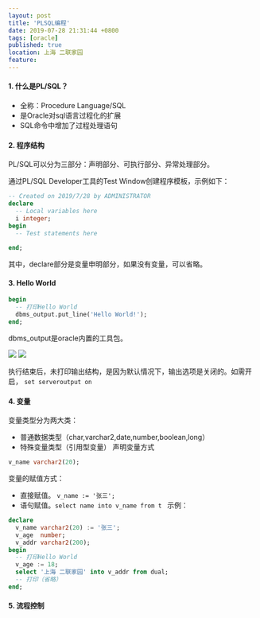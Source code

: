 ```yaml
---
layout: post
title: 'PLSQL编程'
date: 2019-07-28 21:31:44 +0800
tags: [oracle]
published: true
location: 上海 二联家园
feature: 
---
```


#### 1. 什么是PL/SQL？
- 全称：Procedure Language/SQL
- 是Oracle对sql语言过程化的扩展
- SQL命令中增加了过程处理语句

#### 2. 程序结构
PL/SQL可以分为三部分：声明部分、可执行部分、异常处理部分。

通过PL/SQL Developer工具的Test Window创建程序模板，示例如下：

```sql
-- Created on 2019/7/28 by ADMINISTRATOR 
declare 
  -- Local variables here
  i integer;
begin
  -- Test statements here
  
end;
```

其中，declare部分是变量申明部分，如果没有变量，可以省略。

#### 3. Hello World
```sql
begin
  -- 打印Hello World
  dbms_output.put_line('Hello World!');
end;
```

dbms_output是oracle内置的工具包。

![](https://auaa.github.io/assets/img/1564321568457.png)
![](https://auaa.github.io/assets/img/1564321583033.png)

执行结束后，未打印输出结构，是因为默认情况下，输出选项是关闭的。如需开启，
`` set serveroutput on ``

#### 4. 变量
变量类型分为两大类：
- 普通数据类型（char,varchar2,date,number,boolean,long）
- 特殊变量类型（引用型变量）
声明变量方式

```sql
v_name varchar2(20);
```

变量的赋值方式：
- 直接赋值。 `` v_name := '张三'; ``
- 语句赋值。`` select name into v_name from t  ``
示例：

```sql
declare
  v_name varchar2(20) := '张三';
  v_age  number;
  v_addr varchar2(200);
begin
  -- 打印Hello World
  v_age := 18;
  select '上海 二联家园' into v_addr from dual;
  -- 打印（省略）
end;
```

#### 5. 流程控制